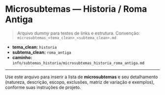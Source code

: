 # Microsubtemas — Historia / Roma Antiga

> Arquivo *dummy* para testes de links e estrutura.
> Convenção: `microsubtemas_<tema_clean>_<subtema_clean>.md`

- **tema_clean:** `historia`
- **subtema_clean:** `roma_antiga`
- **caminho:** `info/subtemas_historia/microsubtemas_historia_roma_antiga.md`

---

Use este arquivo para inserir a lista de **microsubtemas** e seu detalhamento (natureza, descrição, escopo, exclusões, matriz de variação e exemplos), conforme suas instruções de projeto.

